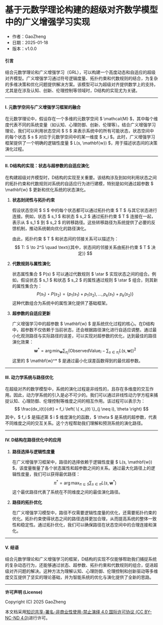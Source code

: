 # **基于元数学理论构建的超级对齐数学模型中的广义增强学习实现**

- 作者：GaoZheng
- 日期：2025-01-18
- 版本：v1.0.0

#### **引言**

结合元数学理论和广义增强学习（GRL），可以构建一个高度动态和自适应的超级对齐模型。广义增强学习通过符号逻辑度量、拓扑约束和代数规则的结合，为复杂的多维决策和优化问题提供解决方案。该模型可以为超级对齐提供数学上的支持，尤其是在涉及认知、创新、伦理控制等领域时，D结构的实现尤为关键。

---

#### **I. 元数学空间与广义增强学习框架的融合**

在元数学理论中，假设存在一个多维的元数学空间 $ \mathcal{M} $，其中每个维度代表不同的系统变量（如认知、心理防御、创新、伦理等）。结合广义增强学习理论，我们可以利用状态空间 $ S $ 来表示系统中的所有可能状态，状态空间中的每个状态 $ s $ 对应于元数学空间中的某一维度 $ x_i $。此时，广义增强学习框架提供了一个明确的逻辑性度量 $ L(s, \mathbf{w}) $，用于描述状态间的决策演化过程。

---

#### **II. D结构的实现：状态与超参数的自适应演化**

在构建超级对齐模型时，D结构的实现至关重要。该结构涉及到如何利用状态之间的拓扑约束和代数规则对系统的自适应行为进行建模，特别是如何通过超参数 $ \mathbf{w} $ 更新和优化系统的状态演化。

1. **状态封闭性与拓扑约束**

   假设状态空间 $ S $ 中的每个状态都可以通过拓扑约束 $ T $ 与其它状态进行连接。例如，状态 $ s_1 $ 和状态 $ s_2 $ 通过拓扑约束 $ T $ 连接在一起，表示从 $ s_1 $ 到 $ s_2 $ 的转移路径。这些转移路径为系统提供了必要的反馈机制，推动系统朝向优化的路径演化。

   由此，拓扑约束 $ T $ 和状态间的邻接关系可以描述为：
   $$
   T: S \to 2^S \quad \text{(其中，状态间的邻接关系由拓扑约束 $ T $ 决定)}
   $$

2. **代数规则与属性演化**

   状态属性集合 $ P(s) $ 可以通过代数规则 $ \star $ 实现状态之间的组合。例如，假设状态 $ s_1 $ 和状态 $ s_2 $ 的属性通过规则 $ \star $ 组合，则其新的属性集合为：
   $$
   P(s_1) \star P(s_2) = \{p_1(s_1) + p_1(s_2), \dots, p_k(s_1) + p_k(s_2)\}
   $$
   这种代数组合为系统中的属性演化提供了基础框架。

3. **超参数的自适应更新**

   广义增强学习中的超参数 $ \mathbf{w} $ 是系统优化过程的核心。在D结构中，超参数不仅依赖于当前状态，还会根据路径演化进行自适应调整。通过最小化观测路径与实际路径的误差，可以实现对超参数的优化，达到最佳的路径演化效果：
   $$
   \mathbf{w}^* = \arg\min_{\mathbf{w}} \sum_{\pi_i} \left(\text{ObservedValue}_i - \sum_{s \in \pi_i} L(s, \mathbf{w})\right)^2
   $$
   这里的 $ \mathbf{w}^* $ 是通过最小化误差函数得到的最优超参数。

---

#### **III. 动力学系统与路径优化**

在超级对齐的数学模型中，系统的演化过程是非线性的，且存在多维度的交互作用。因此，动力学系统的引入是必不可少的。我们可以通过非线性动力学方程来捕捉认知、心理防御、伦理控制等维度之间的相互作用。该过程可以表示为：
$$
\frac{dx_i(t)}{dt} = f_i \left( \{ x_j(t) \}_{j \neq i}, \theta \right)
$$
其中，$ f_i $ 是描述第 $ i $ 维度演化的函数，$ \theta $ 是系统的超参数，代表不同维度之间的交互关系。这个方程帮助我们理解和预测系统的演化路径。

---

#### **IV. D结构在路径优化中的应用**

1. **路径选择与逻辑性度量**

   在广义增强学习框架中，路径的选择依赖于逻辑性度量 $ L(s, \mathbf{w}) $，该度量衡量了各个状态属性和超参数之间的关系。通过最大化路径上的逻辑性度量，我们可以获得最优路径：
   $$
   \pi^* = \arg\max_{\pi \subseteq S} \sum_{s \in \pi} L(s, \mathbf{w}^*)
   $$
   这个最优路径代表了系统在不同维度之间的最佳演化路径。

2. **路径的拓扑优化**

   在广义增强学习模型中，路径不仅需要逻辑性度量的优化，还需要拓扑约束的优化。拓扑约束使得状态之间的路径选择更加合理，从而提高系统的整体一致性和稳定性。通过拓扑优化，我们可以确保路径在状态空间中的合理连接和演化。

---

#### **V. 结语**

结合元数学理论和广义增强学习的框架，D结构的实现不仅能够帮助我们捕捉系统的复杂动态行为，还能够通过状态、超参数、拓扑约束和代数规则的组合，促进超级对齐问题的解决。这种方法为理解认知、心理防御、伦理控制和创新驱动等多维度交互提供了坚实的理论基础，并为智能系统的优化与演化提供了全新的思路。

---

**许可声明 (License)**

Copyright (C) 2025 GaoZheng 

本文档采用[知识共享-署名-非商业性使用-禁止演绎 4.0 国际许可协议 (CC BY-NC-ND 4.0)](https://creativecommons.org/licenses/by-nc-nd/4.0/deed.zh-Hans)进行许可。
